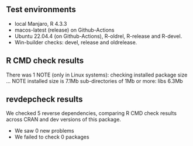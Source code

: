 ## Test environments
* local Manjaro, R 4.3.3
* macos-latest (release) on Github-Actions
* Ubuntu 22.04.4 (on Github-Actions), R-oldrel, R-release and R-devel.
* Win-builder checks: devel, release and oldrelease.

## R CMD check results
There was 1 NOTE (only in Linux systems):
checking installed package size ... NOTE
  installed size is  7.1Mb
  sub-directories of 1Mb or more:
    libs   6.3Mb


## revdepcheck results
We checked 5 reverse dependencies, comparing R CMD check results across CRAN and dev versions of this package.

 * We saw 0 new problems
 * We failed to check 0 packages

